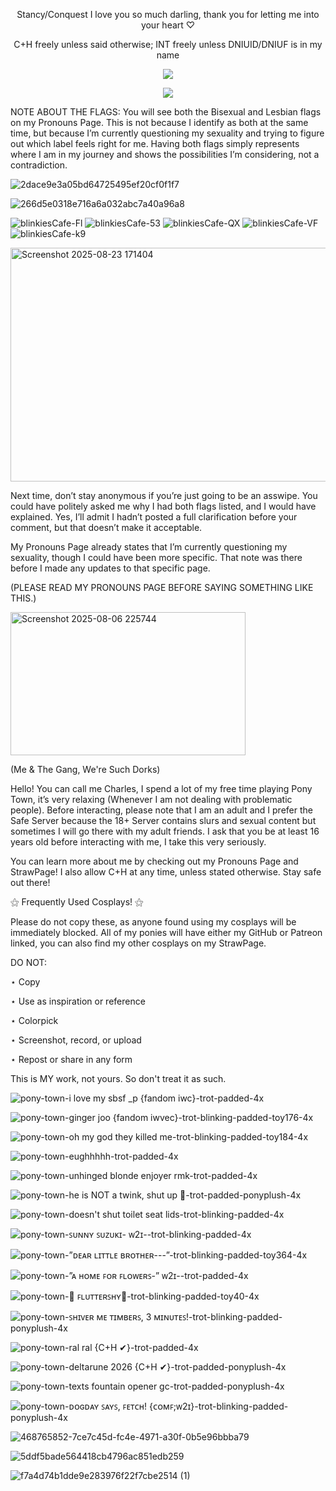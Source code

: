 <p align="center">Stancy/Conquest I love you so much darling, thank you for letting me into your heart ♡

<p align="center">C+H freely unless said otherwise; INT freely unless DNIUID/DNIUF is in my name

<p align="center"> <img src="https://komarev.com/ghpvc/?username=charleswasaway&color=blue"> </p>

<p align="center">
  <a href="https://github.com/kittinan/spotify-github-profile">
    <img src="https://spotify-github-profile.kittinanx.com/api/view?uid=oqhfu5vc1lyvi4oew35ue4ddw&cover_image=true&theme=default&show_offline=true&background_color=1d065b&interchange=false&bar_color=bebec6&bar_color_cover=false" />
  </a>
</p>

NOTE ABOUT THE FLAGS:
You will see both the Bisexual and Lesbian flags on my Pronouns Page. This is not because I identify as both at the same time, but because I’m currently questioning my sexuality and trying to figure out which label feels right for me. Having both flags simply represents where I am in my journey and shows the possibilities I’m considering, not a contradiction.

![2dace9e3a05bd64725495ef20cf0f1f7](https://github.com/user-attachments/assets/35c95bdb-67c4-40aa-ba00-5ba95a7eb3ac)

![266d5e0318e716a6a032abc7a40a96a8](https://github.com/user-attachments/assets/0bc2df70-4bef-470f-bbc4-2393f0c485ab)

![blinkiesCafe-Fl](https://github.com/user-attachments/assets/b428dcde-6bf6-4bbd-b1a0-1269110f7c81)
![blinkiesCafe-53](https://github.com/user-attachments/assets/411deb7e-dd5e-4790-8e7b-0a1027ed0531)
![blinkiesCafe-QX](https://github.com/user-attachments/assets/167fd352-821b-45a0-97b2-ed0630297e26)
![blinkiesCafe-VF](https://github.com/user-attachments/assets/8ddb8160-cada-45a2-b825-fb6436bd2e62)
![blinkiesCafe-k9](https://github.com/user-attachments/assets/087bde2e-e0c5-4f24-981e-b13e56252747)


<img width="693" height="374" alt="Screenshot 2025-08-23 171404" src="https://github.com/user-attachments/assets/f151d3c0-c094-43a5-9023-62ce21493442" />

Next time, don’t stay anonymous if you’re just going to be an asswipe. You could have politely asked me why I had both flags listed, and I would have explained. Yes, I’ll admit I hadn’t posted a full clarification before your comment, but that doesn’t make it acceptable.

My Pronouns Page already states that I’m currently questioning my sexuality, though I could have been more specific. That note was there before I made any updates to that specific page.

(PLEASE READ MY PRONOUNS PAGE BEFORE SAYING SOMETHING LIKE THIS.)


<img width="376" height="229" alt="Screenshot 2025-08-06 225744" src="https://github.com/user-attachments/assets/148967e2-4db2-42e8-9cf8-ba2f8072b4f3" />

(Me & The Gang, We're Such Dorks)


Hello! You can call me Charles, I spend a lot of my free time playing Pony Town, it’s very relaxing (Whenever I am not dealing with problematic people). Before interacting, please note that I am an adult and I prefer the Safe Server because the 18+ Server contains slurs and sexual content but sometimes I will go there with my adult friends. I ask that you be at least 16 years old before interacting with me, I take this very seriously.

You can learn more about me by checking out my Pronouns Page and StrawPage! I also allow C+H at any time, unless stated otherwise.
Stay safe out there!

⚝ Frequently Used Cosplays! ⚝

Please do not copy these, as anyone found using my cosplays will be immediately blocked. All of my ponies will have either my GitHub or Patreon linked, you can also find my other cosplays on my StrawPage.

DO NOT:

⋆ Copy

⋆ Use as inspiration or reference

⋆ Colorpick

⋆ Screenshot, record, or upload

⋆ Repost or share in any form

This is MY work, not yours. So don't treat it as such.


![pony-town-i love my sbsf _p {fandom iwc}-trot-padded-4x](https://github.com/user-attachments/assets/4333dda1-034c-4254-bbb9-f37e2616e76e)

![pony-town-ginger joo {fandom iwvec}-trot-blinking-padded-toy176-4x](https://github.com/user-attachments/assets/55212617-f609-4b77-ba81-59a37660354a)

![pony-town-oh my god they killed me-trot-blinking-padded-toy184-4x](https://github.com/user-attachments/assets/8ce0b7e3-8cf6-4534-b094-161fee913f62)

![pony-town-eughhhhh-trot-padded-4x](https://github.com/user-attachments/assets/fb589888-4a0d-4900-9a32-3a4d9af761a4)

![pony-town-unhinged blonde enjoyer rmk-trot-padded-4x](https://github.com/user-attachments/assets/c91b13e9-40de-46b2-87aa-c51944bbc423)

![pony-town-he is NOT a twink, shut up 🙏-trot-padded-ponyplush-4x](https://github.com/user-attachments/assets/d074fffa-b254-497e-bd73-1720e2d8b20b)

![pony-town-doesn't shut toilet seat lids-trot-blinking-padded-4x](https://github.com/user-attachments/assets/99d3c211-4487-4c8c-b789-6ea977c70a51)

![pony-town-ꜱᴜɴɴʏ ꜱᴜᴢᴜᴋɪ- ᴡ2ɪ--trot-blinking-padded-4x](https://github.com/user-attachments/assets/419af091-b38d-4f38-8760-c3c92b358d23)

![pony-town-”ᴅᴇᴀʀ ʟɪᴛᴛʟᴇ ʙʀᴏᴛʜᴇʀ---”-trot-blinking-padded-toy364-4x](https://github.com/user-attachments/assets/f013abc4-26ee-4fa4-aafd-dae750bb56a5)

![pony-town-”ᴀ ʜᴏᴍᴇ ꜰᴏʀ ꜰʟᴏᴡᴇʀꜱ-” ᴡ2ɪ--trot-padded-4x](https://github.com/user-attachments/assets/00ae71fc-b133-4ab6-8daa-593922f02b05)

![pony-town-🦋 ꜰʟᴜᴛᴛᴇʀꜱʜʏ🦋-trot-blinking-padded-toy40-4x](https://github.com/user-attachments/assets/b8401195-56dc-4008-844e-5a28e3b79b3b)

![pony-town-ꜱʜɪᴠᴇʀ ᴍᴇ ᴛɪᴍʙᴇʀꜱ, 3 ᴍɪɴᴜᴛᴇꜱ!-trot-blinking-padded-ponyplush-4x](https://github.com/user-attachments/assets/609feb7a-1914-463e-81fe-99ff35e93775)

![pony-town-ral ral {C+H ✔}-trot-padded-4x](https://github.com/user-attachments/assets/c02fce34-5a2d-4bbf-b9cd-e660a8146e70)

![pony-town-deltarune 2026 {C+H ✔}-trot-padded-ponyplush-4x](https://github.com/user-attachments/assets/bc5803c3-b1d1-4cab-9404-cd7683410304)

![pony-town-_texts fountain opener gc_-trot-padded-ponyplush-4x](https://github.com/user-attachments/assets/a1f7865e-d071-4b03-9e91-301ceeb389d7)

![pony-town-ᴅᴏɢᴅᴀʏ ꜱᴀʏꜱ, ꜰᴇᴛᴄʜ! {ᴄᴏᴍꜰ;ᴡ2ɪ}-trot-blinking-padded-ponyplush-4x](https://github.com/user-attachments/assets/e5d16259-aba7-490b-b1ed-c4f2fc9e45af)

![468765852-7ce7c45d-fc4e-4971-a30f-0b5e96bbba79](https://github.com/user-attachments/assets/da27b301-3c4c-4352-bdb1-75d761c46f97)

![5ddf5bade564418cb4796ac851edb259](https://github.com/user-attachments/assets/c8a25669-bf77-4936-9ce2-47ab49b1f42b)

![f7a4d74b1dde9e283976f22f7cbe2514 (1)](https://github.com/user-attachments/assets/54ae6bbe-597b-4e90-bc90-9f60cb752106)
